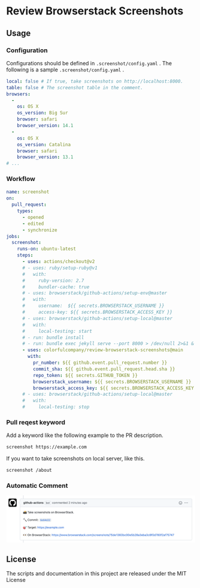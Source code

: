 # Review Browserstack Screenshots

## Usage

### Configuration
Configurations should be defined in `.screenshot/config.yaml` .
The following is a sample `.screenshot/config.yaml` .

```yaml
local: false # If true, take screenshots on http://localhost:8000.
table: false # The screenshot table in the comment.
browsers:
  - 
    os: OS X
    os_version: Big Sur
    browser: safari
    browser_version: 14.1
  -
    os: OS X
    os_version: Catalina
    browser: safari
    browser_version: 13.1
# ...
```

### Workflow
```yaml
name: screenshot
on:
  pull_request:
    types:
      - opened
      - edited
      - synchronize
jobs:
  screenshot:
    runs-on: ubuntu-latest
    steps:
      - uses: actions/checkout@v2
      # - uses: ruby/setup-ruby@v1
      #   with:
      #     ruby-version: 2.7
      #     bundler-cache: true
      # - uses: browserstack/github-actions/setup-env@master
      #   with:
      #     username:  ${{ secrets.BROWSERSTACK_USERNAME }}
      #     access-key: ${{ secrets.BROWSERSTACK_ACCESS_KEY }}
      # - uses: browserstack/github-actions/setup-local@master
      #   with:
      #     local-testing: start
      # - run: bundle install
      # - run: bundle exec jekyll serve --port 8000 > /dev/null 2>&1 &
      - uses: colorfulcompany/review-browserstack-screenshots@main
        with:
          pr_number: ${{ github.event.pull_request.number }}
          commit_sha: ${{ github.event.pull_request.head.sha }}
          repo_token: ${{ secrets.GITHUB_TOKEN }}
          browserstack_username: ${{ secrets.BROWSERSTACK_USERNAME }}
          browserstack_access_key: ${{ secrets.BROWSERSTACK_ACCESS_KEY }}
      # - uses: browserstack/github-actions/setup-local@master
      #   with:
      #     local-testing: stop
```

### Pull reqest keyword
Add a keyword like the following example to the PR description.

```markdown
screenshot https://example.com
```

If you want to take screenshots on local server, like this.

```markdown
screenshot /about
```

### Automatic Comment
![comment](https://github.com/cc-kawakami/review-browserstack-screenshots/blob/main/doc/comment.png)


## License
The scripts and documentation in this project are released under the MIT License
